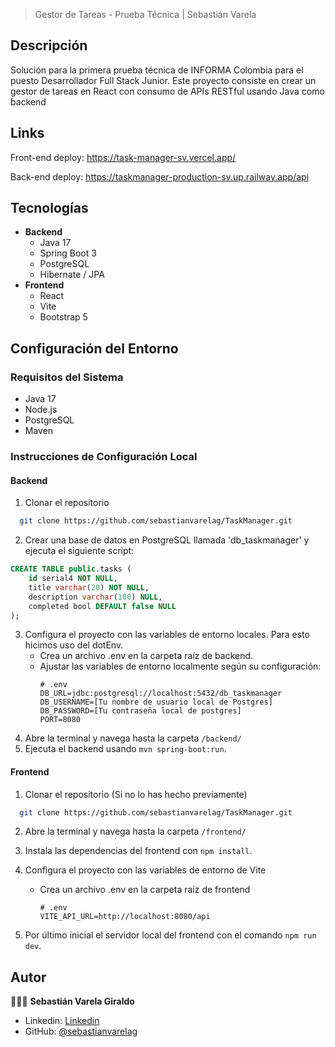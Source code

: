 > Gestor de Tareas - Prueba Técnica | Sebastián Varela

## Descripción
Solución para la primera prueba técnica de INFORMA Colombia para el puesto Desarrollador Full Stack Junior. Este proyecto consiste en crear un gestor de tareas en React con consumo de APIs RESTful usando Java como backend

## Links

Front-end deploy: https://task-manager-sv.vercel.app/

Back-end deploy: https://taskmanager-production-sv.up.railway.app/api

## Tecnologías

- **Backend**
  - Java 17 
  - Spring Boot 3 
  - PostgreSQL
  - Hibernate / JPA
- **Frontend**
  - React
  - Vite
  - Bootstrap 5
  
## Configuración del Entorno

### Requisitos del Sistema

- Java 17
- Node.js
- PostgreSQL
- Maven

### Instrucciones de Configuración Local

#### Backend

1.  Clonar el repositorio
  ```sh
    git clone https://github.com/sebastianvarelag/TaskManager.git
  ```

2. Crear una base de datos en PostgreSQL llamada 'db_taskmanager' y ejecuta el siguiente script:
``` sql
CREATE TABLE public.tasks (
	id serial4 NOT NULL,
	title varchar(20) NOT NULL,
	description varchar(100) NULL,
	completed bool DEFAULT false NULL
);
```
3.  Configura el proyecto con las variables de entorno locales. Para esto hicimos uso del dotEnv.
	- Crea un archivo .env en la carpeta raíz de backend.
	- Ajustar las variables de entorno localmente según su configuración:  
        ```plaintext
        # .env
        DB_URL=jdbc:postgresql://localhost:5432/db_taskmanager
        DB_USERNAME=[Tu nombre de usuario local de Postgres]
        DB_PASSWORD=[Tu contraseña local de postgres]
        PORT=8080
        ```
4.  Abre la terminal y navega hasta la carpeta  `/backend/ `
5.  Ejecuta el backend usando `mvn spring-boot:run`.


#### Frontend

1.  Clonar el repositorio (Si no lo has hecho previamente)
  ```sh
    git clone https://github.com/sebastianvarelag/TaskManager.git
  ```
 
2. Abre la terminal y navega hasta la carpeta `/frontend/`

3. Instala las dependencias del frontend con `npm install`.

4.  Configura el proyecto con las variables de entorno de Vite
	- Crea un archivo .env en la carpeta raíz de frontend
        ```plaintext
        # .env
        VITE_API_URL=http://localhost:8080/api    
        ```


4. Por último inicial el servidor local del frontend con el comando `npm run dev`.

## Autor

👨🏻‍💻 **Sebastián Varela Giraldo**

- Linkedin: [Linkedin](https://www.linkedin.com/in/sebastianvarelag/)
- GitHub: [@sebastianvarelag](https://github.com/sebastianvarelag)

